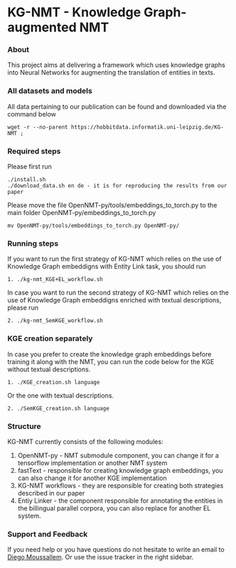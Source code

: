 KG-NMT - Knowledge Graph-augmented NMT
=========

### About
This project aims at delivering a framework which uses knowledge graphs into Neural Networks for augmenting the translation of entities in texts.


### All datasets and models 

All data pertaining to our publication can be found and downloaded via the command below
```
wget -r --no-parent https://hobbitdata.informatik.uni-leipzig.de/KG-NMT ;
```

### Required steps 

Please first run

```
./install.sh
./download_data.sh en de - it is for reproducing the results from our paper

```
Please move the file OpenNMT-py/tools/embeddings_to_torch.py to the main folder OpenNMT-py/embeddings_to_torch.py

```
mv OpenNMT-py/tools/embeddings_to_torch.py OpenNMT-py/
```
### Running steps 

If you want to run the first strategy of KG-NMT which relies on the use of Knowledge Graph embeddigns with Entity Link task, you should run
```
1. ./kg-nmt_KGE+EL_workflow.sh
```

In case you want to run the second strategy of KG-NMT which relies on the use of Knowledge Graph embeddigns enriched with textual descriptions, please run
```
2. ./kg-nmt_SemKGE_workflow.sh
```

### KGE creation separately 

In case you prefer to create the knowledge graph embeddings before training it along with the NMT, you can run the code below for the KGE without textual descriptions.
```
1. ./KGE_creation.sh language
```
Or the one with textual descriptions. 

```
2. ./SemKGE_creation.sh language
```
 
### Structure

KG-NMT currently consists of the following modules:

1. OpenNMT-py - NMT submodule component, you can change it for a tensorflow implementation or another NMT system
2. fastText - responsible for creating knowledge graph embeddings, you can also change it for another KGE implementation
3. KG-NMT workflows - they are responsible for creating both strategies described in our paper
4. Entiy Linker - the component responsible for annotating the entities in the billingual parallel corpora, you can also replace for another EL system.


### Support and Feedback
If you need help or you have questions do not hesitate to write an email to  <a href="mailto:diego.moussallem@uni-paderborn.de">Diego Moussallem</a>. Or use the issue tracker in the right sidebar.

